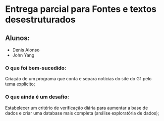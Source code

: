 # Entrega parcial para Fontes e textos desestruturados

## Alunos:
 - Denis Alonso
 - John Yang

### O que foi bem-sucedido:
 Criação de um programa que conta e separa notícias do site do G1 pelo tema explícito;

### O que ainda é um desafio:
 Estabelecer um critério de verificação diária para aumentar a base de dados e criar uma database mais completa (análise exploratória de dados);